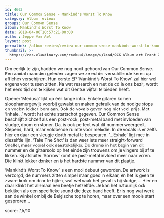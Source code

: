 ```yaml
---
id: 4603
title: Our Common Sense - Mankind's Worst To Know
category: Album reviews
groups: Our Common Sense
album: Mankind's Worst To Know
date: 2018-04-06T10:57:21+00:00
author: Seppe Van Ael
layout: post
permalink: /album-review/review-our-common-sense-mankinds-worst-to-know/
thumbnail: >-
  https://res.cloudinary.com/rockxxl/image/upload/OCS-Album-art-Front-300x270.jpg
---
```

Om eerlijk te zijn, hadden we nog nooit gehoord van Our Common Sense. Een aantal maanden geleden zagen we ze echter verschillende keren op affiches verschijnen. Hun eerste EP ‘Mankind’s Worst To Know’ zal hier wel ergens voor tussen zitten. Na wat research en met de cd in ons bezit, wordt het eens tijd om te kijken wat dit Gentse vijftal te bieden heeft.

Opener ‘Medusa’ lijkt op één lange intro. Enkele gitaren komen sloophamergewijs voorbij gewalst en maken gebruik van de nodige stops en voelen lekker loom aan. Ook de vocals geven nog niet veel prijs. Met ‘Inhale…’ wordt het echte startschot gegeven. Our Common Sense beschrijft zichzelf als een post-rock, post-metal band met invloeden van sludge, doom en stoner. Dat is ook perfect wat dit nummer weergeeft. Slepend, hard, maar voldoende ruimte voor melodie. In de vocals is er zelfs hier en daar een vleugje death metal te bespeuren. ‘…Exhale’ ligt mee in diezelfde lijn. ‘Take The Shot’ is dan weer iets meer straight-forward. Sneller, maar vooral ook aanstekelijker. De drums in het begin van dit nummer en de gitaarsolo op het einde zijn trouwens om je vingers bij af te likken. Bij afsluiter ‘Sorrow’ komt de post-metal invloed meer naar voren. Die klinkt lekker donker en is het hardste nummer van dit plaatje.

‘Mankind’s Worst To Know’ is een mooi debuut geworden. De artwork is verzorgd, de nummers zitten simpel maar goed in elkaar, en het is geen te zware brok om door te bijten, wat wel vaak het geval is bij sludge,… Hier en daar klinkt het allemaal een beetje hetzelfde. Je kan het natuurlijk ook bekijken als een specifieke sound die deze band heeft. Er is nog wat werk aan de winkel om bij de Belgische top te horen, maar over een mooie start gesproken…

score: 7,5/10
